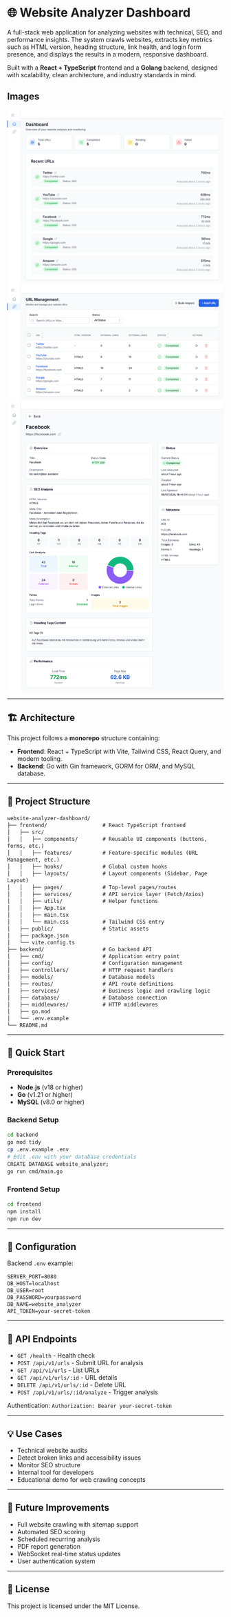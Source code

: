# 🌐 Website Analyzer Dashboard

A full-stack web application for analyzing websites with technical, SEO, and performance insights. The system crawls websites, extracts key metrics such as HTML version, heading structure, link health, and login form presence, and displays the results in a modern, responsive dashboard.

Built with a **React + TypeScript** frontend and a **Golang** backend, designed with scalability, clean architecture, and industry standards in mind.

## Images

![Dashboard](./images/dashboard.png)
![URL Management](./images/url-management.png)
![URL Analysis](./images/url-details.png)

---

## 🏗️ Architecture

This project follows a **monorepo** structure containing:

- **Frontend**: React + TypeScript with Vite, Tailwind CSS, React Query, and modern tooling.
- **Backend**: Go with Gin framework, GORM for ORM, and MySQL database.

---

## 📁 Project Structure

```
website-analyzer-dashboard/
├── frontend/                  # React TypeScript frontend
│   ├── src/
│   │   ├── components/        # Reusable UI components (buttons, forms, etc.)
│   │   ├── features/          # Feature-specific modules (URL Management, etc.)
│   │   ├── hooks/             # Global custom hooks
│   │   ├── layouts/           # Layout components (Sidebar, Page Layout)
│   │   ├── pages/             # Top-level pages/routes
│   │   ├── services/          # API service layer (Fetch/Axios)
│   │   ├── utils/             # Helper functions
│   │   ├── App.tsx
│   │   ├── main.tsx
│   │   └── main.css           # Tailwind CSS entry
│   ├── public/                # Static assets
│   ├── package.json
│   └── vite.config.ts
├── backend/                   # Go backend API
│   ├── cmd/                   # Application entry point
│   ├── config/                # Configuration management
│   ├── controllers/           # HTTP request handlers
│   ├── models/                # Database models
│   ├── routes/                # API route definitions
│   ├── services/              # Business logic and crawling logic
│   ├── database/              # Database connection
│   ├── middlewares/           # HTTP middlewares
│   ├── go.mod
│   └── .env.example
└── README.md
```

---

## 🚀 Quick Start

### Prerequisites

- **Node.js** (v18 or higher)
- **Go** (v1.21 or higher)
- **MySQL** (v8.0 or higher)

### Backend Setup

```bash
cd backend
go mod tidy
cp .env.example .env
# Edit .env with your database credentials
CREATE DATABASE website_analyzer;
go run cmd/main.go
```

### Frontend Setup

```bash
cd frontend
npm install
npm run dev
```

---

## 🔧 Configuration

Backend `.env` example:

```env
SERVER_PORT=8080
DB_HOST=localhost
DB_USER=root
DB_PASSWORD=yourpassword
DB_NAME=website_analyzer
API_TOKEN=your-secret-token
```

---

## 📡 API Endpoints

- `GET /health` - Health check
- `POST /api/v1/urls` - Submit URL for analysis
- `GET /api/v1/urls` - List URLs
- `GET /api/v1/urls/:id` - URL details
- `DELETE /api/v1/urls/:id` - Delete URL
- `POST /api/v1/urls/:id/analyze` - Trigger analysis

Authentication: `Authorization: Bearer your-secret-token`

---

## 💡 Use Cases

- Technical website audits
- Detect broken links and accessibility issues
- Monitor SEO structure
- Internal tool for developers
- Educational demo for web crawling concepts

---

## 🌟 Future Improvements

- Full website crawling with sitemap support
- Automated SEO scoring
- Scheduled recurring analysis
- PDF report generation
- WebSocket real-time status updates
- User authentication system

---

## 📝 License

This project is licensed under the MIT License.
